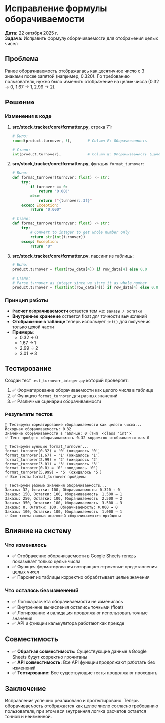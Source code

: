 # Исправление формулы оборачиваемости

**Дата:** 22 октября 2025 г.  
**Задача:** Исправить формулу оборачиваемости для отображения целых чисел

## Проблема

Ранее оборачиваемость отображалась как десятичное число с 3 знаками после запятой (например, 0.320). По требованию пользователя, нужно было изменить отображение на целые числа (0.32 → 0, 1.67 → 1, 2.99 → 2).

## Решение

### Изменения в коде

1. **src/stock_tracker/core/formatter.py**, строка 71:
   ```python
   # Было:
   round(product.turnover, 3),       # Column E: Оборачиваемость
   
   # Стало:
   int(product.turnover),            # Column E: Оборачиваемость (целое число)
   ```

2. **src/stock_tracker/core/formatter.py**, функция `format_turnover`:
   ```python
   # Было:
   def format_turnover(turnover: float) -> str:
       try:
           if turnover == 0:
               return "0.000"
           else:
               return f"{turnover:.3f}"
       except Exception:
           return "0.000"
   
   # Стало:
   def format_turnover(turnover: float) -> str:
       try:
           # Convert to integer to get whole number only
           return str(int(turnover))
       except Exception:
           return "0"
   ```

3. **src/stock_tracker/core/formatter.py**, парсинг из таблицы:
   ```python
   # Было:
   product.turnover = float(row_data[4]) if row_data[4] else 0.0
   
   # Стало:
   # Parse turnover as integer since we store it as whole number
   product.turnover = float(int(row_data[4])) if row_data[4] else 0.0
   ```

### Принцип работы

- **Расчет оборачиваемости** остается тем же: `заказы / остатки`
- **Внутреннее хранение** остается float для точности вычислений
- **Отображение в таблице** теперь использует `int()` для получения только целой части
- **Примеры:**
  - 0.32 → 0
  - 1.67 → 1
  - 2.99 → 2
  - 3.01 → 3

## Тестирование

Создан тест `test_turnover_integer.py` который проверяет:

1. ✅ Форматирование оборачиваемости как целого числа в таблице
2. ✅ Функцию `format_turnover` для разных значений
3. ✅ Различные сценарии оборачиваемости

### Результаты тестов

```
🧪 Тестируем форматирование оборачиваемости как целого числа...
Исходная оборачиваемость: 0.32
Значение оборачиваемости в таблице: 0 (тип: <class 'int'>)
✅ Тест пройден: оборачиваемость 0.32 корректно отображается как 0

🧪 Тестируем функцию format_turnover...
format_turnover(0.32) = '0' (ожидалось '0')
format_turnover(1.67) = '1' (ожидалось '1')
format_turnover(2.99) = '2' (ожидалось '2')
format_turnover(3.01) = '3' (ожидалось '3')
format_turnover(0.0) = '0' (ожидалось '0')
format_turnover(5.999) = '5' (ожидалось '5')
✅ Все тесты format_turnover пройдены

🧪 Тестируем разные значения оборачиваемости...
Заказы: 32, Остатки: 100, Оборачиваемость: 0.320 → 0
Заказы: 150, Остатки: 100, Оборачиваемость: 1.500 → 1
Заказы: 250, Остатки: 100, Оборачиваемость: 2.500 → 2
Заказы: 350, Остатки: 100, Оборачиваемость: 3.500 → 3
Заказы: 0, Остатки: 100, Оборачиваемость: 0.000 → 0
Заказы: 100, Остатки: 100, Оборачиваемость: 1.000 → 1
✅ Все тесты разных значений оборачиваемости пройдены
```

## Влияние на систему

### Что изменилось
- ✅ Отображение оборачиваемости в Google Sheets теперь показывает только целые числа
- ✅ Функция форматирования возвращает строковые представления целых чисел
- ✅ Парсинг из таблицы корректно обрабатывает целые значения

### Что осталось без изменений
- ✅ Логика расчета оборачиваемости не изменилась
- ✅ Внутренние вычисления остались точными (float)
- ✅ Логирование и валидация продолжают использовать точные значения
- ✅ API и функции калькулятора работают как прежде

## Совместимость

- ✅ **Обратная совместимость:** Существующие данные в Google Sheets будут корректно прочитаны
- ✅ **API совместимость:** Все API функции продолжают работать без изменений
- ✅ **Тестирование:** Все существующие тесты продолжают проходить

## Заключение

Исправление успешно реализовано и протестировано. Теперь оборачиваемость отображается как целое число согласно требованию пользователя, при этом вся внутренняя логика расчетов остается точной и неизменной.
